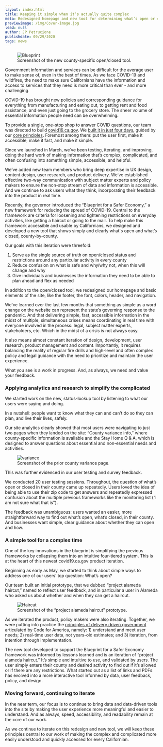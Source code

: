 ```yaml
---
layout: index.html
title: Keeping it simple when it’s actually quite complex
meta: Redesigned homepage and new tool for determining what’s open or closed.
previewimage: /img/Cover-image.jpg
lead: null
author: JP Petrucione
publishdate: 09/29/2020
tags: news
---
```

<figure class="“figure”"><img src="../img/Cover-image.jpg" alt="Blueprint"><figcaption class="figure-caption">Screenshot of the new county-specific open/closed tool.</figcaption></figure>

Government information and services can be difficult for the average user to make sense of, even in the best of times. As we face COVID-19 and wildfires, the need to make sure Californians have the information and access to services that they need is more critical than ever - and more challenging.

COVID-19 has brought new policies and corresponding guidance for everything from manufacturing and eating out, to getting rent and food assistance, and even just going to the grocery store. The sheer volume of essential information people need can be overwhelming.

To provide a single, one-stop shop to answer COVID questions, our team was directed to build [covid19.ca.gov](https://covid19.ca.gov/). We [built it in just four days](https://news.alpha.ca.gov/prioritizing-users-in-a-crisis-building-covid19-ca-gov/), guided by our [core principles](https://handbook.alpha.ca.gov/en/latest/design-principles/). Foremost among them: put the user first, make it accessible, make it fast, and make it simple.

Since we launched in March, we’ve been testing, iterating, and improving, doing the hard work of making information that’s complex, complicated, and often confusing into something simple, accessible, and helpful.

We’ve added new team members who bring deep expertise in UX design, content design, user research, and product delivery. We’ve established effective two-way communication with subject matter experts and policy makers to ensure the non-stop stream of data and information is accessible. And we continue to ask users what they think, incorporating their feedback into the product in real time.

Recently, the governor introduced the “Blueprint for a Safer Economy,” a new framework for reducing the spread of COVID-19. Central to the framework are criteria for loosening and tightening restrictions on everyday activities, like getting a haircut or going to the mall. To help make this framework accessible and usable by Californians, we designed and developed a new tool that shows simply and clearly what's open and what’s closed, county-by-county.

Our goals with this iteration were threefold:

1.  Serve as the single source of truth on open/closed status and restrictions around any particular activity in every county
2.  Reduce confusion on what is safe and why/why not, when this will change and why
3.  Give individuals and businesses the information they need to be able to plan ahead and flex as needed

In addition to the open/closed tool, we redesigned our homepage and basic elements of the site, like the footer, the font, colors, header, and navigation.

We've learned over the last few months that something as simple as a word change on the website can represent the state’s governing response to the pandemic. And that delivering simple, fast, accessible information in the midst of multiple, simultaneous crises means coordinating in real time with everyone involved in the process: legal, subject matter experts, stakeholders, etc. Which in the midst of a crisis is not always easy.

It also means almost constant iteration of design, development, user research, product management and content. Importantly, it requires balancing the reality of regular fire drills and high-level and often complex policy and legal guidance with the need to prioritize and maintain the user experience.

What you see is a work in progress. And, as always, we need and value your feedback.

  

### Applying analytics and research to simplify the complicated

We started work on the new, status-lookup tool by listening to what our users were saying and doing.

In a nutshell: people want to know what they can and can’t do so they can plan, and live their lives, safely.

Our site analytics clearly showed that most users were navigating to just two pages when they landed on the site: “County variance info,” where county-specific information is available and the Stay Home Q & A, which is designed to answer questions about essential and non-essential needs and activities.

<figure class="“figure”"><img src="../img/County-variance.png" class="img-fluid" alt="variance"><figcaption class="figure-caption">Screenshot of the prior county variance page.</figcaption></figure>

  

This was further evidenced in our user testing and survey feedback.

We conducted 20 user testing sessions. Throughout, the question of what’s open or closed in their county came up repeatedly. Users loved the idea of being able to use their zip code to get answers and repeatedly expressed confusion about the multiple previous frameworks like the monitoring list (“I am not sure what that is").

The feedback was unambiguous: users wanted an easier, more straightforward way to find out what’s open, what’s closed, in their county. And businesses want simple, clear guidance about whether they can open and how.

  

### A simple tool for a complex time

One of the key innovations in the blueprint is simplifying the previous frameworks by collapsing them into an intuitive four-tiered system. This is at the heart of this newest covid19.ca.gov product iteration.

Beginning as early as May, we started to think about simple ways to address one of our users’ top question: What’s open?

Our team built an initial prototype, that we dubbed “project alameda haircut,” named to reflect user feedback, and in particular a user in Alameda who asked us about whether and when they can get a haircut.

<figure class="“figure”"><img src="../img/Project-Alameda-Haircut.png" class="“img-fluid" alt="Haircut"><figcaption class="figure-caption">Screenshot of the “project alameda haircut” prototype.</figcaption></figure>

  

As we iterated the product, policy makers were also iterating. Together, we were putting into practice the [principles of delivery driven government](https://www.codeforamerica.org/deliverydriven) articulated by Code for America, namely: 1) understand and meet user needs; 2) real-time user data, not years-old estimates; and 3) iteration, from intention through implementation.

The new tool developed to support the Blueprint for a Safer Economy framework was informed by lessons learned and is an iteration of “project alameda haircut.” It’s simple and intuitive to use, and validated by users. The user simply enters their county and desired activity to find out if it’s allowed or if there are any restrictions. What started out as a list of links and PDFs has evolved into a more interactive tool informed by data, user feedback, policy, and design.

  

### Moving forward, continuing to iterate

In the near term, our focus is to continue to bring data and data-driven tools into the site by making the user experience more meaningful and easier to understand. And as always, speed, accessibility, and readability remain at the core of our work.

As we continue to iterate on this redesign and new tool, we will keep these principles central to our work of making the complex and complicated more easily understood and quickly accessed for every Californian.

